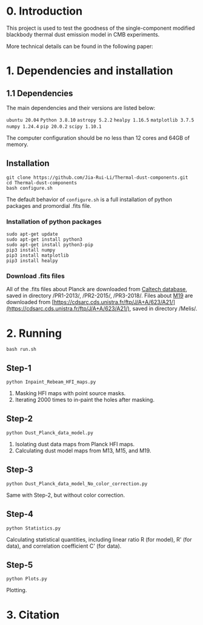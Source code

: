 # 0. Introduction
This project is used to test the goodness of the single-component modified blackbody thermal dust emission model in CMB experiments. 

More technical details can be found in the following paper: 

# 1. Dependencies and installation
## 1.1 Dependencies
The main dependencies and their versions are listed below: 

`ubuntu 20.04`
`Python 3.8.10`
`astropy 5.2.2`
`healpy 1.16.5`
`matplotlib 3.7.5`
`numpy 1.24.4`
`pip 20.0.2`
`scipy 1.10.1`

The computer configuration should be no less than 12 cores and 64GB of memory. 

## Installation

```
git clone https://github.com/Jia-Rui-Li/Thermal-dust-components.git
cd Thermal-dust-components
bash configure.sh
```

The default behavior of `configure.sh` is a full installation of python packages and promordial .fits file. 

### Installation of python packages
```
sudo apt-get update
sudo apt-get install python3
sudo apt-get install python3-pip
pip3 install numpy
pip3 install matplotlib
pip3 install healpy
```

### Download .fits files 
All of the .fits files about Planck are downloaded from [Caltech database](https://irsa.ipac.caltech.edu/data/Planck/), 
saved in directory /PR1-2013/, /PR2-2015/, /PR3-2018/. 
Files about [M19](https://doi.org/10.1051/0004-6361/201834394) are downloaded from [https://cdsarc.cds.unistra.fr/ftp/J/A+A/623/A21/](https://cdsarc.cds.unistra.fr/ftp/J/A+A/623/A21/), 
saved in directory /Melis/. 

# 2. Running
```
bash run.sh
```
## Step-1
```
python Inpaint_Rebeam_HFI_maps.py
```

1. Masking HFI maps with point source masks. 
2. Iterating 2000 times to in-paint the holes after masking. 

## Step-2
```
python Dust_Planck_data_model.py
```
1. Isolating dust data maps from Planck HFI maps. 
2. Calculating dust model maps from M13, M15, and M19. 

## Step-3
```
python Dust_Planck_data_model_No_color_correction.py
```
Same with Step-2, but without color correction. 

## Step-4
```
python Statistics.py
```
Calculating statistical quantities, including linear ratio R (for model), R' (for data), and correlation coefficient C' (for data). 

## Step-5
```
python Plots.py
```
Plotting. 

# 3. Citation


